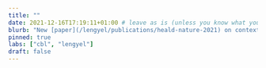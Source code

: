 ```yaml
---
title: ""
date: 2021-12-16T17:19:11+01:00 # leave as is (unless you know what you are doing ^^)
blurb: "New [paper](/lengyel/publications/heald-nature-2021) on contextual motor learning published in **Nature**"
pinned: true
labs: ["cbl", "lengyel"]
draft: false
---
```


<!-- Each news item gets a full page of its own in addition to its presence in the front-page news feed; the body of that page is populated by any content you might want to enter below in Markdown format -->



